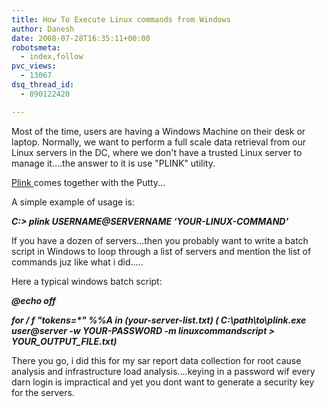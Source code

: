 ```yaml
---
title: How To Execute Linux commands from Windows
author: Danesh
date: 2008-07-28T16:35:11+00:00
robotsmeta:
  - index,follow
pvc_views:
  - 13067
dsq_thread_id:
  - 890122420

---
```

Most of the time, users are having a Windows Machine on their desk or laptop. Normally, we want to perform a full scale data retrieval from our Linux servers in the DC, where we don't have a trusted Linux server to manage it....the answer to it is use "PLINK" utility.

<a title="Plink Download" href="http://www.chiark.greenend.org.uk/~sgtatham/putty/download.html" target="_blank">Plink </a>comes together with the Putty...

A simple example of usage is:

_**C:\> plink USERNAME@SERVERNAME &#8216;YOUR-LINUX-COMMAND'**_

If you have a dozen of servers...then you probably want to write a batch script in Windows to loop through a list of servers and mention the list of commands juz like what i did.....

Here a typical windows batch script:

_**@echo off**_

_**for / f "tokens=*" %%A in (your-server-list.txt) ( C:\path\to\plink.exe user@server -w YOUR-PASSWORD -m linuxcommandscript > YOUR\_OUTPUT\_FILE.txt)**_

There you go, i did this for my sar report data collection for root cause analysis and infrastructure load analysis....keying in a password wif every darn login is impractical and yet you dont want to generate a security key for the servers.